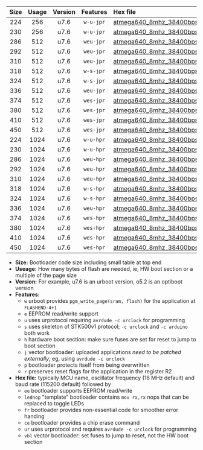 |Size|Usage|Version|Features|Hex file|
|:-:|:-:|:-:|:-:|:--|
|224|256|u7.6|`w-u-jpr`|[atmega640_8mhz_38400bps_ur_vbl.hex](https://raw.githubusercontent.com/stefanrueger/urboot/main/atmega640_8mhz_38400bps_ur_vbl.hex)|
|230|256|u7.6|`w-u-jpr`|[atmega640_8mhz_38400bps_lednop_ur_vbl.hex](https://raw.githubusercontent.com/stefanrueger/urboot/main/atmega640_8mhz_38400bps_lednop_ur_vbl.hex)|
|286|512|u7.6|`weu-jpr`|[atmega640_8mhz_38400bps_ee_ur_vbl.hex](https://raw.githubusercontent.com/stefanrueger/urboot/main/atmega640_8mhz_38400bps_ee_ur_vbl.hex)|
|292|512|u7.6|`weu-jpr`|[atmega640_8mhz_38400bps_ee_lednop_ur_vbl.hex](https://raw.githubusercontent.com/stefanrueger/urboot/main/atmega640_8mhz_38400bps_ee_lednop_ur_vbl.hex)|
|310|512|u7.6|`weu-jpr`|[atmega640_8mhz_38400bps_ee_lednop_fr_ur_vbl.hex](https://raw.githubusercontent.com/stefanrueger/urboot/main/atmega640_8mhz_38400bps_ee_lednop_fr_ur_vbl.hex)|
|318|512|u7.6|`w-s-jpr`|[atmega640_8mhz_38400bps_vbl.hex](https://raw.githubusercontent.com/stefanrueger/urboot/main/atmega640_8mhz_38400bps_vbl.hex)|
|324|512|u7.6|`w-s-jpr`|[atmega640_8mhz_38400bps_lednop_vbl.hex](https://raw.githubusercontent.com/stefanrueger/urboot/main/atmega640_8mhz_38400bps_lednop_vbl.hex)|
|336|512|u7.6|`weu-jpr`|[atmega640_8mhz_38400bps_ee_lednop_fr_ce_ur_vbl.hex](https://raw.githubusercontent.com/stefanrueger/urboot/main/atmega640_8mhz_38400bps_ee_lednop_fr_ce_ur_vbl.hex)|
|374|512|u7.6|`wes-jpr`|[atmega640_8mhz_38400bps_ee_vbl.hex](https://raw.githubusercontent.com/stefanrueger/urboot/main/atmega640_8mhz_38400bps_ee_vbl.hex)|
|380|512|u7.6|`wes-jpr`|[atmega640_8mhz_38400bps_ee_lednop_vbl.hex](https://raw.githubusercontent.com/stefanrueger/urboot/main/atmega640_8mhz_38400bps_ee_lednop_vbl.hex)|
|410|512|u7.6|`wes-jpr`|[atmega640_8mhz_38400bps_ee_lednop_fr_vbl.hex](https://raw.githubusercontent.com/stefanrueger/urboot/main/atmega640_8mhz_38400bps_ee_lednop_fr_vbl.hex)|
|450|512|u7.6|`wes-jpr`|[atmega640_8mhz_38400bps_ee_lednop_fr_ce_vbl.hex](https://raw.githubusercontent.com/stefanrueger/urboot/main/atmega640_8mhz_38400bps_ee_lednop_fr_ce_vbl.hex)|
|224|1024|u7.6|`w-u-hpr`|[atmega640_8mhz_38400bps_ur.hex](https://raw.githubusercontent.com/stefanrueger/urboot/main/atmega640_8mhz_38400bps_ur.hex)|
|230|1024|u7.6|`w-u-hpr`|[atmega640_8mhz_38400bps_lednop_ur.hex](https://raw.githubusercontent.com/stefanrueger/urboot/main/atmega640_8mhz_38400bps_lednop_ur.hex)|
|286|1024|u7.6|`weu-hpr`|[atmega640_8mhz_38400bps_ee_ur.hex](https://raw.githubusercontent.com/stefanrueger/urboot/main/atmega640_8mhz_38400bps_ee_ur.hex)|
|292|1024|u7.6|`weu-hpr`|[atmega640_8mhz_38400bps_ee_lednop_ur.hex](https://raw.githubusercontent.com/stefanrueger/urboot/main/atmega640_8mhz_38400bps_ee_lednop_ur.hex)|
|310|1024|u7.6|`weu-hpr`|[atmega640_8mhz_38400bps_ee_lednop_fr_ur.hex](https://raw.githubusercontent.com/stefanrueger/urboot/main/atmega640_8mhz_38400bps_ee_lednop_fr_ur.hex)|
|318|1024|u7.6|`w-s-hpr`|[atmega640_8mhz_38400bps.hex](https://raw.githubusercontent.com/stefanrueger/urboot/main/atmega640_8mhz_38400bps.hex)|
|324|1024|u7.6|`w-s-hpr`|[atmega640_8mhz_38400bps_lednop.hex](https://raw.githubusercontent.com/stefanrueger/urboot/main/atmega640_8mhz_38400bps_lednop.hex)|
|336|1024|u7.6|`weu-hpr`|[atmega640_8mhz_38400bps_ee_lednop_fr_ce_ur.hex](https://raw.githubusercontent.com/stefanrueger/urboot/main/atmega640_8mhz_38400bps_ee_lednop_fr_ce_ur.hex)|
|374|1024|u7.6|`wes-hpr`|[atmega640_8mhz_38400bps_ee.hex](https://raw.githubusercontent.com/stefanrueger/urboot/main/atmega640_8mhz_38400bps_ee.hex)|
|380|1024|u7.6|`wes-hpr`|[atmega640_8mhz_38400bps_ee_lednop.hex](https://raw.githubusercontent.com/stefanrueger/urboot/main/atmega640_8mhz_38400bps_ee_lednop.hex)|
|410|1024|u7.6|`wes-hpr`|[atmega640_8mhz_38400bps_ee_lednop_fr.hex](https://raw.githubusercontent.com/stefanrueger/urboot/main/atmega640_8mhz_38400bps_ee_lednop_fr.hex)|
|450|1024|u7.6|`wes-hpr`|[atmega640_8mhz_38400bps_ee_lednop_fr_ce.hex](https://raw.githubusercontent.com/stefanrueger/urboot/main/atmega640_8mhz_38400bps_ee_lednop_fr_ce.hex)|

- **Size:** Bootloader code size including small table at top end
- **Useage:** How many bytes of flash are needed, ie, HW boot section or a multiple of the page size
- **Version:** For example, u7.6 is an urboot version, o5.2 is an optiboot version
- **Features:**
  + `w` urboot provides `pgm_write_page(sram, flash)` for the application at `FLASHEND-4+1`
  + `e` EEPROM read/write support
  + `u` uses urprotocol requiring `avrdude -c urclock` for programming
  + `s` uses skeleton of STK500v1 protocol; `-c urclock` and `-c arduino` both work
  + `h` hardware boot section: make sure fuses are set for reset to jump to boot section
  + `j` vector bootloader: uploaded applications *need to be patched externally*, eg, using `avrdude -c urclock`
  + `p` bootloader protects itself from being overwritten
  + `r` preserves reset flags for the application in the register R2
- **Hex file:** typically MCU name, oscillator frequency (16 MHz default) and baud rate (115200 default) followed by
  + `ee` bootloader supports EEPROM read/write
  + `lednop` "template" bootloader contains `mov rx,rx` nops that can be replaced to toggle LEDs
  + `fr` bootloader provides non-essential code for smoother error handing
  + `ce` bootloader provides a chip erase command
  + `ur` uses urprotocol and requires `avrdude -c urclock` for programming
  + `vbl` vector bootloader: set fuses to jump to reset, not the HW boot section
